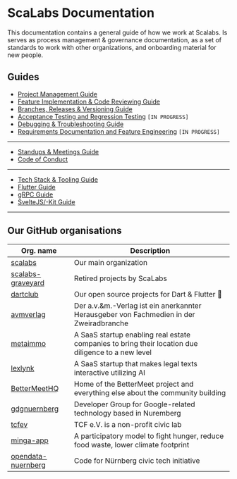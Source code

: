 # ScaLabs Documentation

This documentation contains a general guide of how we work at Scalabs. Is serves as process management & governance documentation, as a set of standards to work with other organizations, and onboarding material for new people.

## Guides

- [Project Management Guide](https://github.com/scalabs/documentation/blob/main/guides/project-manangement.md)
- [Feature Implementation & Code Reviewing Guide](https://github.com/scalabs/documentation/blob/main/guides/feature-impl-code-review.md)
- [Branches, Releases & Versioning Guide](https://github.com/scalabs/documentation/blob/main/guides/branches-releases-versioning.md)
- [Acceptance Testing and Regression Testing](./#) `[IN PROGRESS]`
- [Debugging & Troubleshooting Guide](https://github.com/scalabs/documentation/blob/main/guides/debugging.md)
- [Requirements Documentation and Feature Engineering](./#) `[IN PROGRESS]`
---

- [Standups & Meetings Guide](https://github.com/scalabs/documentation/blob/main/guides/standups-meetings.md)
- [Code of Conduct](https://github.com/scalabs/documentation/blob/main/CODE-OF-CONDUCT.md)

---

- [Tech Stack & Tooling Guide](https://github.com/scalabs/documentation/blob/main/guides/tech-stack-tooling.md)
- [Flutter Guide](https://github.com/scalabs/documentation/blob/main/guides/flutter.md)
- [gRPC Guide](https://github.com/scalabs/documentation/blob/main/guides/grpc.md)
- [SvelteJS/-Kit Guide](https://github.com/scalabs/documentation/blob/main/guides/svelte.md)

---

## Our GitHub organisations

| Org. name                                                   | Description                                                                                        |
| ----------------------------------------------------------- | -------------------------------------------------------------------------------------------------- |
| [scalabs](https://github.com/scalabs)                       | Our main organization                                                                              |
| [scalabs-graveyard](https://github.com/scalabs-graveyard)   | Retired projects by ScaLabs                                                                        |
| [dartclub](https://github.com/dartclub)                     | Our open source projects for Dart & Flutter :blue_heart:                                           |
| [avmverlag](https://github.com/avmverlag)                   | Der a.v.&m.-Verlag ist ein anerkannter Herausgeber von Fachmedien in der Zweiradbranche            |
| [metaimmo](https://github.com/metaimmo)                     | A SaaS startup enabling real estate companies to bring their location due diligence to a new level |
| [lexlynk](https://github.com/lexlynk)                       | A SaaS startup that makes legal texts interactive utilizing AI                                     |
| [BetterMeetHQ](https://github.com/BetterMeetHQ)             | Home of the BetterMeet project and everything else about the community building                    |
| [gdgnuernberg](https://github.com/gdgnuernberg)             | Developer Group for Google-related technology based in Nuremberg                                   |
| [tcfev](https://github.com/tcfev)                           | TCF e.V. is a non-profit civic lab                                                                 |
| [minga-app](https://github.com/minga-app)                   | A participatory model to fight hunger, reduce food waste, lower climate footprint                  |
| [opendata-nuernberg](https://github.com/opendata-nuernberg) | Code for Nürnberg civic tech initiative                                                            |
